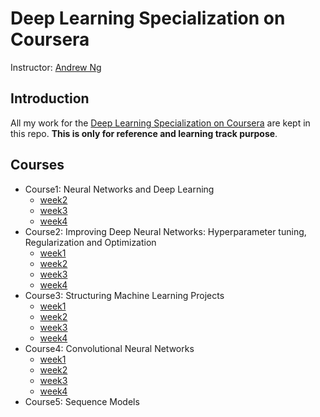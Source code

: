 # Deep Learning Specialization on Coursera
Instructor: [Andrew Ng](http://www.andrewng.org/)

## Introduction
All my work for the [Deep Learning Specialization on Coursera](https://www.coursera.org/specializations/deep-learning) are kept in this repo. **This is only for reference and learning track purpose**. 

## Courses 
- Course1: Neural Networks and Deep Learning
  - [week2](https://github.com/zyunsg/deep-learning/tree/master/course1/week2)
  - [week3](https://github.com/zyunsg/deep-learning/tree/master/course1/week3)
  - [week4](https://github.com/zyunsg/deep-learning/tree/master/course1/week4)
- Course2: Improving Deep Neural Networks: Hyperparameter tuning, Regularization and Optimization
  - [week1]()
  - [week2]()
  - [week3]()
  - [week4]()
- Course3: Structuring Machine Learning Projects
  - [week1]()
  - [week2]()
  - [week3]()
  - [week4]()
- Course4: Convolutional Neural Networks
  - [week1]()
  - [week2]()
  - [week3]()
  - [week4]()
- Course5: Sequence Models
